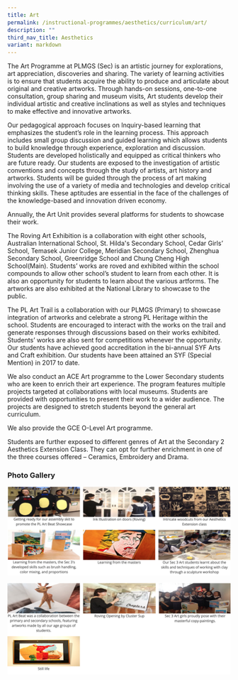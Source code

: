 ```yaml
---
title: Art
permalink: /instructional-programmes/aesthetics/curriculum/art/
description: ""
third_nav_title: Aesthetics
variant: markdown
---
```

The Art Programme at PLMGS (Sec) is an artistic journey for explorations, art appreciation, discoveries and sharing. The variety of learning activities is to ensure that students acquire the ability to produce and articulate about original and creative artworks. Through hands-on sessions, one-to-one consultation, group sharing and museum visits, Art students develop their individual artistic and creative inclinations as well as styles and techniques to make effective and innovative artworks.  

  

Our pedagogical approach focuses on Inquiry-based learning that emphasizes the student’s role in the learning process. This approach includes small group discussion and guided learning which allows students to build knowledge through experience, exploration and discussion. Students are developed holistically and equipped as critical thinkers who are future ready. Our students are exposed to the investigation of artistic conventions and concepts through the study of artists, art history and artworks. Students will be guided through the process of art making involving the use of a variety of media and technologies and develop critical thinking skills. These aptitudes are essential in the face of the challenges of the knowledge-based and innovation driven economy.  

Annually, the Art Unit provides several platforms for students to showcase their work.  

  

The Roving Art Exhibition is a collaboration with eight other schools, Australian International School, St. Hilda's Secondary School, Cedar Girls’ School, Temasek Junior College, Meridian Secondary School, Zhenghua Secondary School, Greenridge School and Chung Cheng High School(Main). Students’ works are roved and exhibited within the school compounds to allow other school’s student to learn from each other. It is also an opportunity for students to learn about the various artforms. The artworks are also exhibited at the National Library to showcase to the public.

  

The PL Art Trail is a collaboration with our PLMGS (Primary) to showcase integration of artworks and celebrate a strong PL Heritage within the school. Students are encouraged to interact with the works on the trail and generate responses through discussions based on their works exhibited. Students’ works are also sent for competitions whenever the opportunity. Our students have achieved good accreditation in the bi-annual SYF Arts and Craft exhibition. Our students have been attained an SYF (Special Mention) in 2017 to date.

  

We also conduct an ACE Art programme to the Lower Secondary students who are keen to enrich their art experience. The program features multiple projects targeted at collaborations with local museums. Students are provided with opportunities to present their work to a wider audience. The projects are designed to stretch students beyond the general art curriculum.   

  

We also provide the GCE O-Level Art programme. 

 

Students are further exposed to different genres of Art at the Secondary 2 Aesthetics Extension Class. They can opt for further enrichment in one of the three courses offered – Ceramics, Embroidery and Drama.

### Photo Gallery

![](/images/art%201.png)

![](/images/art%202.png)